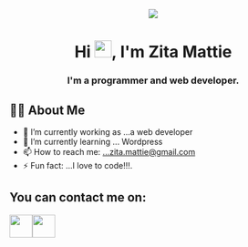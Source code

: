 <p align="center">
<img src="https://i.imgur.com/xWraocw.png" />
 </p>

<h1 align="center">Hi <img src="https://raw.githubusercontent.com/MartinHeinz/MartinHeinz/master/wave.gif" width="30px">, I'm Zita Mattie</h1>
<h3 align="center">I'm a programmer and web developer.</h3>
</p>

## 🙋‍♂️ **About Me**
- 🔭 I’m currently working as ...a web developer
- 🌱 I’m currently learning ... Wordpress
- 📫 How to reach me: ...zita.mattie@gmail.com
- ⚡ Fun fact: ...I love to code!!!.
##

## **You can contact me on**:
<P align="left" stlyle="margin-left:20px">
<a href="https://imgur.com/90c54aR"><img style="width:40px;"src="https://i.imgur.com/90c54aR.png" 
<a href="https://imgur.com/Dldf474"><img style="width:40px;"src="https://i.imgur.com/Dldf474.png" 
 
</P>
